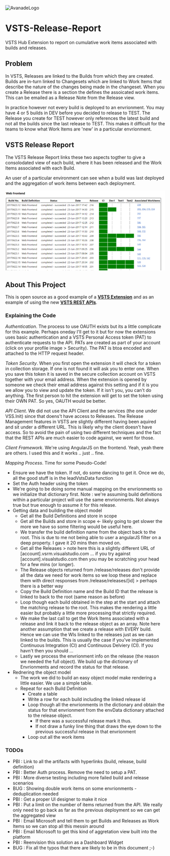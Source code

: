![AvanadeLogo](doc/logo.png)
# VSTS-Release-Report
VSTS Hub Extension to report on cumulative work items associated with builds and releases.

## Problem
In VSTS, Releases are linked to the Builds from which they are created.  Builds are in-turn linked to Changesets which are linked to Work Items that describe the nature of the changes being made in the changeset.  When you create a Release there is a section the defines the assoicated work items.  This can be emailed as a Release Note from the Release view.

In practice however not every build is deployed to an envrionment.  You may have 4 or 5 builds in DEV before you decided to release to TEST.  The Release you create for TEST however only references the latest build and not all the builds since the last release to TEST.  This makes it difficult for the teams to know what Work Items are 'new' in a particular envrionment.

## VSTS Release Report
The VSTS Release Report links these two aspects togther to give a consolodated view of each build, where it has been released and the Work Items associated with each Build.

An user of a particular environment can see when a build was last deployed and the aggregation of work items between each deployment.

![VSTS Release Report](docs/VstsRr1.png)


## About This Project
This is open source as a good example of a [**VSTS Extension**](https://www.visualstudio.com/en-us/docs/integrate/extensions/overview) and as an example of using the new [**VSTS REST APIs**](https://www.visualstudio.com/en-us/docs/integrate/api/overview).

### Explaining the Code

*Authentication*.  The process to use OAUTH exists but its a little complicate for this example.  Perhaps oneday I'll get to it but for now the extensions uses basic authentication and a VSTS Personal Access token (PAT) to authenticate requests to the API.  PATs are created as part of your account (click on your profile image > Security).  The PAT is btoa encoded and attached to the HTTP request header.

*Token Security*.  When you first open the extension it will check for a token in collection storage.  If one is not found it will ask you to enter one.  When you save this token it is saved in the secure collection account on VSTS together with your email address.  When the extension is opened by someone we check their email address against this setting and if it is you we allow you to view and update the token.  If it isn't you, you can't do anything.  The first person to hit the extension will get to set the token using their OWN PAT.  So yes, OAUTH would be better.

*API Client*.  We did not use the API Client and the services (the one under VSS.Init) since that doens't have access to Releases.  The Release Management features in VSTS are slightly different having been aquired and sit under a different URL.  This is likely why the client doesn't have access.  So to avoid the pain of using two different techniques and the fact that the REST APIs are much easier to code against, we went for those.

*Client Framework*.  We're using AngularJS on the frontend.  Yeah, yeah there are others.  I used this and it works .. just .. fine.

*Mapping Process*.  Time for some Pseudo-Code!

* Ensure we have the token.  If not, do some dancing to get it.  Once we do, all the good stuff is in the leadVstsData function
* Set the Auth header using the token
* We're going to be doing some manual mapping on the envrionments so we initialize that dictionary first.  Note : we're assuming build definitions within a particular project will use the same envrionments.  Not always true but true enough to assume it for this release.
* Getting data and building the object model
    * Get all the Build Definitions and store in scope
    * Get all the Builds and store in scope <- likely going to get slower the more we have so some filtering would be useful here.
    * We transfer the build definition name from the object back to the root.  This is due to me not being able to user a angularJS filter on a deep property.  I gave it 20 mins then moved on.
    * Get all the Releases > note here this is a slightly different URL of [account].vsrm.visualstudio.com ... if you try against [account].visualstudio.com then you may be scratching your head for a few mins (or longer).
    * The Release objects returned from /release/releases don't provide all the data we need for work items so we loop these and replace them with direct responses from /release/releases/[id] > perhaps there is a better way 
    * Copy the Build Definition name and the Build ID that the release is linked to back to the root (same reason as before)
    * Loop though each build obtained in the step at the start and attach the matching release to the root.  This makes the rendering a little easier but probably a little more processing that strictly required.
    * We make the last call to get the Work Items associated with a release and link it back to the release object as an array.  Note here another assumption that we create a release with EVERY build.  Hence we can use the WIs linked to the releases just as we can linked to the builds.  This is usually the case if you've implemented Continuous Integration (CI) and Continuous Delviery (CI).  If you havn't then you should ...
    * Lastly we process the envrionment info on the release (the reason we needed the full object).  We build up the dictionary of Envrionments and record the status for that release.
* Rednering the object model
    * The work we did to build an easy object model make rendering a little easier.  We use a simple table.
    * Repeat for each Build Definition
        * Create a table
        * Write a row for each build including the linked release id
        * Loop though all the envrionments in the dictionary and obtain the status for that envrionment from the envData dictionary attached to the release object.
            * If there was a successful release mark it thus.  
            * If not draw a funky line thing that draws the eye down to the previous successful release in that envrionment
        * Loop out all the work items

### TODOs

* PBI : Link to all the artifacts with hyperlinks (build, release, build definition)
* PBI : Better Auth process.  Remove the need to setup a PAT.
* PBI : More diverse testing including more failed build and release scenarios
* BUG : Showing double work items on some envrionments - deduplication needed
* PBI : Get a proper UI designer to make it nice
* PBI : Put a limit on the number of items returned from the API.  We really only need to go back as far as the previous deployment so we can get the aggregated view
* PBI : Email Microsoft and tell them to get Builds and Releases as Work Items so we can stop all this messin around
* PBI : Email Microsoft to get this kind of aggretation view built into the platform
* PBI : Reenvision this solution as a Dashboard Widget
* BUG : Fix all the typos that there are likely to be in this document ;-)




